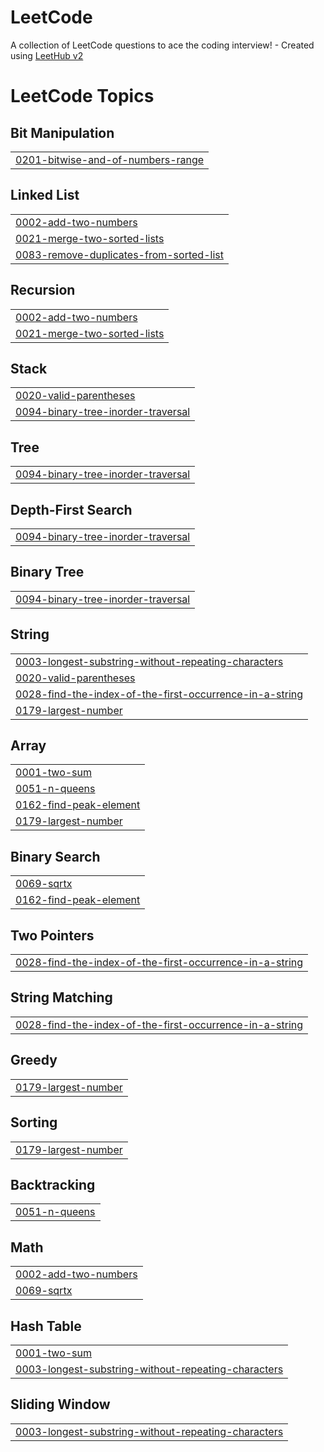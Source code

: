 # LeetCode
A collection of LeetCode questions to ace the coding interview! - Created using [LeetHub v2](https://github.com/arunbhardwaj/LeetHub-2.0)

<!---LeetCode Topics Start-->
# LeetCode Topics
## Bit Manipulation
|  |
| ------- |
| [0201-bitwise-and-of-numbers-range](https://github.com/UNIK090/LeetCode/tree/master/0201-bitwise-and-of-numbers-range) |
## Linked List
|  |
| ------- |
| [0002-add-two-numbers](https://github.com/UNIK090/LeetCode/tree/master/0002-add-two-numbers) |
| [0021-merge-two-sorted-lists](https://github.com/UNIK090/LeetCode/tree/master/0021-merge-two-sorted-lists) |
| [0083-remove-duplicates-from-sorted-list](https://github.com/UNIK090/LeetCode/tree/master/0083-remove-duplicates-from-sorted-list) |
## Recursion
|  |
| ------- |
| [0002-add-two-numbers](https://github.com/UNIK090/LeetCode/tree/master/0002-add-two-numbers) |
| [0021-merge-two-sorted-lists](https://github.com/UNIK090/LeetCode/tree/master/0021-merge-two-sorted-lists) |
## Stack
|  |
| ------- |
| [0020-valid-parentheses](https://github.com/UNIK090/LeetCode/tree/master/0020-valid-parentheses) |
| [0094-binary-tree-inorder-traversal](https://github.com/UNIK090/LeetCode/tree/master/0094-binary-tree-inorder-traversal) |
## Tree
|  |
| ------- |
| [0094-binary-tree-inorder-traversal](https://github.com/UNIK090/LeetCode/tree/master/0094-binary-tree-inorder-traversal) |
## Depth-First Search
|  |
| ------- |
| [0094-binary-tree-inorder-traversal](https://github.com/UNIK090/LeetCode/tree/master/0094-binary-tree-inorder-traversal) |
## Binary Tree
|  |
| ------- |
| [0094-binary-tree-inorder-traversal](https://github.com/UNIK090/LeetCode/tree/master/0094-binary-tree-inorder-traversal) |
## String
|  |
| ------- |
| [0003-longest-substring-without-repeating-characters](https://github.com/UNIK090/LeetCode/tree/master/0003-longest-substring-without-repeating-characters) |
| [0020-valid-parentheses](https://github.com/UNIK090/LeetCode/tree/master/0020-valid-parentheses) |
| [0028-find-the-index-of-the-first-occurrence-in-a-string](https://github.com/UNIK090/LeetCode/tree/master/0028-find-the-index-of-the-first-occurrence-in-a-string) |
| [0179-largest-number](https://github.com/UNIK090/LeetCode/tree/master/0179-largest-number) |
## Array
|  |
| ------- |
| [0001-two-sum](https://github.com/UNIK090/LeetCode/tree/master/0001-two-sum) |
| [0051-n-queens](https://github.com/UNIK090/LeetCode/tree/master/0051-n-queens) |
| [0162-find-peak-element](https://github.com/UNIK090/LeetCode/tree/master/0162-find-peak-element) |
| [0179-largest-number](https://github.com/UNIK090/LeetCode/tree/master/0179-largest-number) |
## Binary Search
|  |
| ------- |
| [0069-sqrtx](https://github.com/UNIK090/LeetCode/tree/master/0069-sqrtx) |
| [0162-find-peak-element](https://github.com/UNIK090/LeetCode/tree/master/0162-find-peak-element) |
## Two Pointers
|  |
| ------- |
| [0028-find-the-index-of-the-first-occurrence-in-a-string](https://github.com/UNIK090/LeetCode/tree/master/0028-find-the-index-of-the-first-occurrence-in-a-string) |
## String Matching
|  |
| ------- |
| [0028-find-the-index-of-the-first-occurrence-in-a-string](https://github.com/UNIK090/LeetCode/tree/master/0028-find-the-index-of-the-first-occurrence-in-a-string) |
## Greedy
|  |
| ------- |
| [0179-largest-number](https://github.com/UNIK090/LeetCode/tree/master/0179-largest-number) |
## Sorting
|  |
| ------- |
| [0179-largest-number](https://github.com/UNIK090/LeetCode/tree/master/0179-largest-number) |
## Backtracking
|  |
| ------- |
| [0051-n-queens](https://github.com/UNIK090/LeetCode/tree/master/0051-n-queens) |
## Math
|  |
| ------- |
| [0002-add-two-numbers](https://github.com/UNIK090/LeetCode/tree/master/0002-add-two-numbers) |
| [0069-sqrtx](https://github.com/UNIK090/LeetCode/tree/master/0069-sqrtx) |
## Hash Table
|  |
| ------- |
| [0001-two-sum](https://github.com/UNIK090/LeetCode/tree/master/0001-two-sum) |
| [0003-longest-substring-without-repeating-characters](https://github.com/UNIK090/LeetCode/tree/master/0003-longest-substring-without-repeating-characters) |
## Sliding Window
|  |
| ------- |
| [0003-longest-substring-without-repeating-characters](https://github.com/UNIK090/LeetCode/tree/master/0003-longest-substring-without-repeating-characters) |
<!---LeetCode Topics End-->